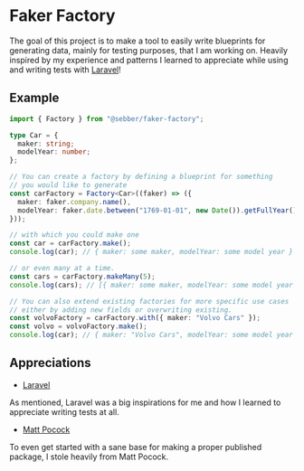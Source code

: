 # Faker Factory

The goal of this project is to make a tool to easily write blueprints for generating data, mainly for testing purposes, that I am working on. Heavily inspired by my experience and patterns I learned to appreciate while using and writing tests with [Laravel](https://laravel.com/)!

## Example

```typescript
import { Factory } from "@sebber/faker-factory";

type Car = {
  maker: string;
  modelYear: number;
};

// You can create a factory by defining a blueprint for something
// you would like to generate
const carFactory = Factory<Car>((faker) => ({
  maker: faker.company.name(),
  modelYear: faker.date.between("1769-01-01", new Date()).getFullYear(),
}));

// with which you could make one
const car = carFactory.make();
console.log(car); // { maker: some maker, modelYear: some model year }

// or even many at a time.
const cars = carFactory.makeMany(5);
console.log(cars); // [{ maker: some maker, modelYear: some model year }, ...]

// You can also extend existing factories for more specific use cases
// either by adding new fields or overwriting existing.
const volvoFactory = carFactory.with({ maker: "Volvo Cars" });
const volvo = volvoFactory.make();
console.log(car); // { maker: "Volvo Cars", modelYear: some model year }
```

## Appreciations

- [Laravel](https://laravel.com/)

As mentioned, Laravel was a big inspirations for me and how I learned to appreciate writing tests at all.

- [Matt Pocock](https://www.mattpocock.com/)

To even get started with a sane base for making a proper published package, I stole heavily from Matt Pocock.
